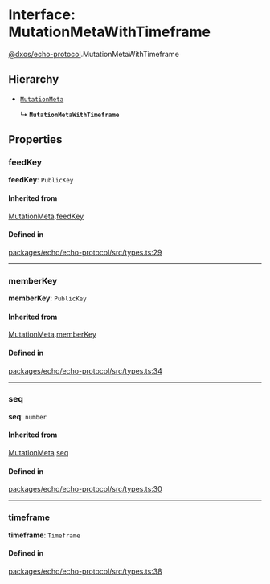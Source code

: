# Interface: MutationMetaWithTimeframe

[@dxos/echo-protocol](../modules/dxos_echo_protocol.md).MutationMetaWithTimeframe

## Hierarchy

- [`MutationMeta`](dxos_echo_protocol.MutationMeta.md)

  ↳ **`MutationMetaWithTimeframe`**

## Properties

### feedKey

 **feedKey**: `PublicKey`

#### Inherited from

[MutationMeta](dxos_echo_protocol.MutationMeta.md).[feedKey](dxos_echo_protocol.MutationMeta.md#feedkey)

#### Defined in

[packages/echo/echo-protocol/src/types.ts:29](https://github.com/dxos/dxos/blob/db8188dae/packages/echo/echo-protocol/src/types.ts#L29)

___

### memberKey

 **memberKey**: `PublicKey`

#### Inherited from

[MutationMeta](dxos_echo_protocol.MutationMeta.md).[memberKey](dxos_echo_protocol.MutationMeta.md#memberkey)

#### Defined in

[packages/echo/echo-protocol/src/types.ts:34](https://github.com/dxos/dxos/blob/db8188dae/packages/echo/echo-protocol/src/types.ts#L34)

___

### seq

 **seq**: `number`

#### Inherited from

[MutationMeta](dxos_echo_protocol.MutationMeta.md).[seq](dxos_echo_protocol.MutationMeta.md#seq)

#### Defined in

[packages/echo/echo-protocol/src/types.ts:30](https://github.com/dxos/dxos/blob/db8188dae/packages/echo/echo-protocol/src/types.ts#L30)

___

### timeframe

 **timeframe**: `Timeframe`

#### Defined in

[packages/echo/echo-protocol/src/types.ts:38](https://github.com/dxos/dxos/blob/db8188dae/packages/echo/echo-protocol/src/types.ts#L38)
